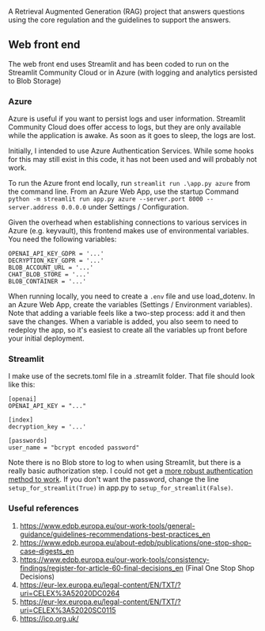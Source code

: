 A Retrieval Augmented Generation (RAG) project that answers questions using the core regulation and the guidelines to support the answers.

## Web front end
The web front end uses Streamlit and has been coded to run on the Streamlit Community Cloud or in Azure (with logging and analytics persisted to Blob Storage)

### Azure
Azure is useful if you want to persist logs and user information. Streamlit Community Cloud does offer access to logs, but they are only available while the application is awake. As soon as it goes to sleep, the logs are lost.

Initially, I intended to use Azure Authentication Services. While some hooks for this may still exist in this code, it has not been used and will probably not work.

To run the Azure front end locally, run `streamlit run .\app.py azure` from the command line. From an Azure Web App, use the startup Command `python -m streamlit run app.py azure --server.port 8000 --server.address 0.0.0.0` under Settings / Configuration.

Given the overhead when establishing connections to various services in Azure (e.g. keyvault), this frontend makes use of environmental variables. You need the following variables:
```
OPENAI_API_KEY_GDPR = '...'
DECRYPTION_KEY_GDPR = '...'
BLOB_ACCOUNT_URL = '...'
CHAT_BLOB_STORE = '...'
BLOB_CONTAINER = '...'
```

When running locally, you need to create a `.env` file and use load_dotenv. In an Azure Web App, create the variables (Settings / Environment variables). Note that adding a variable feels like a two-step process: add it and then save the changes. When a variable is added, you also seem to need to redeploy the app, so it's easiest to create all the variables up front before your initial deployment.

### Streamlit
I make use of the secrets.toml file in a .streamlit folder. That file should look like this:
```
[openai]
OPENAI_API_KEY = "..."

[index]
decryption_key = '...'

[passwords]
user_name = "bcrypt encoded password"
```
Note there is no Blob store to log to when using Streamlit, but there is a really basic authorization step. I could not get a [more robust authentication method to work](https://github.com/mkhorasani/Streamlit-Authenticator/issues/99). If you don't want the password, change the line `setup_for_streamlit(True)` in app.py to `setup_for_streamlit(False)`.

### Useful references
1. https://www.edpb.europa.eu/our-work-tools/general-guidance/guidelines-recommendations-best-practices_en
2. https://www.edpb.europa.eu/about-edpb/publications/one-stop-shop-case-digests_en
3. https://www.edpb.europa.eu/our-work-tools/consistency-findings/register-for-article-60-final-decisions_en (Final One Stop Shop Decisions)
4. https://eur-lex.europa.eu/legal-content/EN/TXT/?uri=CELEX%3A52020DC0264
5. https://eur-lex.europa.eu/legal-content/EN/TXT/?uri=CELEX%3A52020SC0115
6. https://ico.org.uk/

